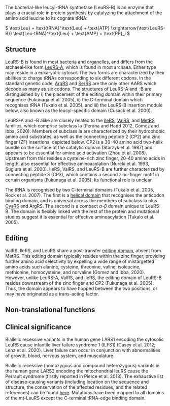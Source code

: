 

The bacterial-like leucyl-tRNA synthetase (LeuRS-B) is an enzyme that plays a crucial role in protein synthesis by catalyzing the attachment of the amino acid leucine to its cognate tRNA:




$ \text{Leu} + \text{tRNA}^\text{Leu} + \text{ATP} \xrightarrow{\text{LeuRS-B}} \text{Leu-tRNA}^\text{Leu} + \text{AMP} + \text{PP}_i  $


## Structure

LeuRS-B is found in most bacteria and organelles, and differs from the archaeal-like form [LeuRS-A](/class1/leu2), which is found in most archaea. 
Either type may reside in a eukaryotic cytosol.   The two forms are characterized by their abilities to charge tRNAs corresponding to six different codons.
In the standard genetic code, [ArgRS](/class1/arg) and [SerRS](/class2/ser1) are the only other AARS which decode as many as six codons.
The structures of LeuRS-A and -B are distinguished by 
i) the placement of the editing domain within their primary sequence  (Fukunaga et al. 2005), 
ii) the C-terminal domain which recognises tRNA (Tukalo et al. 2005), and 
iii) the LeuRS-B insertion module below, also known as the leucyl-specific domain (Cusack et al. 2000).


LeuRS-A and -B alike are closely related to the  [IleRS](/class1/ile), [ValRS](/class1/val), and [MetRS](/class1/met) families, which comprise 
subclass Ia (Perona and Hadd 2012, Gomez and Ibba, 2020).
Members of subclass Ia are characterized by their hydrophobic amino acid substrates, as well as the connecting peptide 2 (CP2) and zinc finger (ZF) insertions, depicted below. 
CP2 is a 30-40 amino acid two-helix bundle on the surface of the catalytic domain (Starzyk et al. 1987) and appears to be essential for amino acid activation (Zhou et al. 2008). 
Upstream from this resides a cysteine-rich zinc finger, 20-40 amino acids in length, also essential for effective aminoacylation (Nureki et al. 1993, Sugiura et al. 2000). 
IleRS, ValRS, and LeuRS-B are further characterized by connecting peptide 3 (CP3), which contains a second zinc-finger motif in certain organisms (Fukunaga et al. 2005).
Its functional role is unclear. 


The tRNA is recognised by two C-terminal domains (Tukalo et al. 2005, Rock et al. 2007).
The first is a  [helical domain](/superfamily/class1/Anticodon_binding_domain_CRIMVL) that recognises the anticodon binding domain, and is universal across the members of subclass Ia plus [CysRS](/class1/cys) and ArgRS.
The second is a compact $\alpha$-$\beta$ domain unique to LeuRS-B.
The domain is flexibly linked with the rest of the protein and mutational studies suggest it is essential for effective aminoacylation (Tukalo et al. 2005).



## Editing

ValRS,	IleRS, and LeuRS share a post-transfer [editing domain](/superfamily/class1/Editing_domain_1a), absent from MetRS.
This editing domain typically resides within the zinc finger, providing further amino acid selectivity by expelling a wide range of mistargetted amino acids 
such alanine, cysteine, threonine, valine, isoleucine, methionine, homocysteine, and norvaline (Gomez and Ibba, 2020).
However, unlike LeuRS-A, ValRS, and IleRS, the editing domain of LeuRS-B resides downstream of the zinc finger and CP2 (Fukunaga et al. 2005).
Thus, the domain appears to have hopped between the two positions, or may have originated as a trans-acting factor.



## Non-translational functions


## Clinical significance

Biallelic recessive variants in the human gene LARS1 encoding the cytosolic LeuRS cause infantile liver failure syndrome 1 (ILFS1) (Casey et al. 2012; Lenz et al. 2020). Liver failure can occur in conjunction with abnormalities of growth, blood, nervous system, and musculature. 

Biallelic recessive (homozygous and compound heterozygous) variants in the human gene LARS2 encoding the mitochondrial leuRS cause the Perrault syndrome (firstly reported in Pierce et al. 2013). The exhaustive list of disease-causing variants (including location on the sequence and structure, the conservation of the affected residues, and the related references) can be found [here](http://misynpat.org/misynpat/PageMaker.rvt?name=LARS2). Mutations have been mapped to all domains of the mt-LeuRS except the C-terminal tRNA-edge binding domain.



